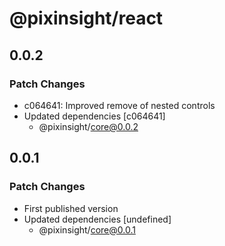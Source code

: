 # @pixinsight/react

## 0.0.2

### Patch Changes

- c064641: Improved remove of nested controls
- Updated dependencies [c064641]
  - @pixinsight/core@0.0.2

## 0.0.1

### Patch Changes

- First published version
- Updated dependencies [undefined]
  - @pixinsight/core@0.0.1
